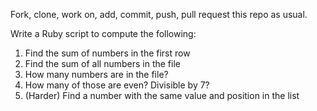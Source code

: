 Fork, clone, work on, add, commit, push, pull request this repo as usual.

Write a Ruby script to compute the following:

1. Find the sum of numbers in the first row
2. Find the sum of all numbers in the file
3. How many numbers are in the file?
4. How many of those are even? Divisible by 7?
5. (Harder) Find a number with the same value and position in the list